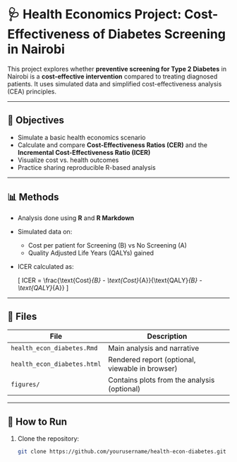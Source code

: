 # 🩺 Health Economics Project: Cost-Effectiveness of Diabetes Screening in Nairobi

This project explores whether **preventive screening for Type 2 Diabetes** in Nairobi is a **cost-effective intervention** compared to treating diagnosed patients. It uses simulated data and simplified cost-effectiveness analysis (CEA) principles.

---

## 📌 Objectives

- Simulate a basic health economics scenario
- Calculate and compare **Cost-Effectiveness Ratios (CER)** and the **Incremental Cost-Effectiveness Ratio (ICER)**
- Visualize cost vs. health outcomes
- Practice sharing reproducible R-based analysis

---

## 📊 Methods

- Analysis done using **R** and **R Markdown**
- Simulated data on:
  - Cost per patient for Screening (B) vs No Screening (A)
  - Quality Adjusted Life Years (QALYs) gained
- ICER calculated as:
  
  \[
  ICER = \frac{\text{Cost}_{B} - \text{Cost}_{A}}{\text{QALY}_{B} - \text{QALY}_{A}}
  \]

---

## 📂 Files

| File                         | Description                                      |
|------------------------------|--------------------------------------------------|
| `health_econ_diabetes.Rmd`   | Main analysis and narrative                      |
| `health_econ_diabetes.html`  | Rendered report (optional, viewable in browser)  |
| `figures/`                   | Contains plots from the analysis (optional)      |

---

## 🚀 How to Run

1. Clone the repository:
   ```bash
   git clone https://github.com/yourusername/health-econ-diabetes.git
